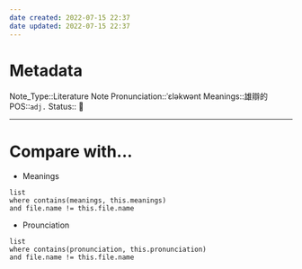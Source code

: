 ```yaml
---
date created: 2022-07-15 22:37
date updated: 2022-07-15 22:37
---
```


# Metadata

Note_Type::Literature Note
Pronunciation::ˈɛləkwənt
Meanings::雄辯的
POS::`adj.`
Status:: 👶

---

# Compare with...

- Meanings

```dataview
list
where contains(meanings, this.meanings)
and file.name != this.file.name
```

- Prounciation

```dataview
list
where contains(pronunciation, this.pronunciation)
and file.name != this.file.name
```
